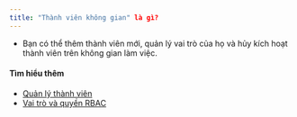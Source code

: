 ```yaml
---
title: "Thành viên không gian" là gì?
---
```


- Bạn có thể thêm thành viên mới, quản lý vai trò của họ và hủy kích hoạt thành viên trên không gian làm việc.

#### Tìm hiểu thêm

- [Quản lý thành viên](https://bytebase.cc/docs/get-started/step-by-step/register-accounts/#manage-members-eg-update-password)
- [Vai trò và quyền RBAC](https://www.bytebase.com/docs/concepts/roles-and-permissions)
